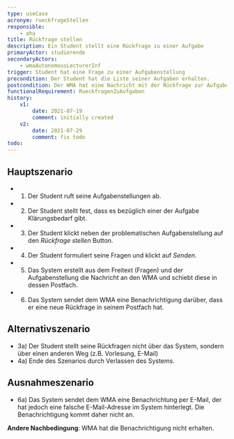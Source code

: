 ```yaml
---
type: useCase
acronym: rueckfrageStellen
responsible: 
    - aha
title: Rückfrage stellen
description: Ein Student stellt eine Rückfrage zu einer Aufgabe
primaryActor: studierende
secondaryActors:
    - wmaAutonomousLecturerInf
trigger: Student hat eine Frage zu einer Aufgabenstellung
precondition: Der Student hat die Liste seiner Aufgaben erhalten.
postcondition: Der WMA hat eine Nachricht mit der Rückfrage zur Aufgabe erhalten und wurde darüber benachrichtigt.
functionalRequirement: RueckfragenZuAufgaben
history:
    v1:
        date: 2021-07-19
        comment: initially created
    v2:
        date: 2021-07-29
        comment: fix todo
todo: 
---
```



## Hauptszenario

* 1) Der Student ruft seine Aufgabenstellungen ab.
* 2) Der Student stellt fest, dass es bezüglich einer der Aufgabe Klärungsbedarf gibt.
* 3) Der Student klickt neben der problematischen Aufgabenstellung auf den _Rückfrage stellen_ Button.
* 4) Der Student formuliert seine Fragen und klickt auf _Senden_.
* 5) Das System erstellt aus dem Freitext (Fragen) und der Aufgabenstellung die Nachricht an den WMA und schiebt diese in dessen Postfach.
* 6) Das System sendet dem WMA eine Benachrichtigung darüber, dass er eine neue Rückfrage in seinem Postfach hat.

## Alternativszenario

* 3a) Der Student stellt seine Rückfragen nicht über das System, sondern über einen anderen Weg (z.B. Vorlesung, E-Mail)
* 4a) Ende des Szenarios durch Verlassen des Systems.

## Ausnahmeszenario

* 6a) Das System sendet dem WMA eine Benachrichtung per E-Mail, der hat jedoch eine falsche E-Mail-Adresse im System hinterlegt. Die Benachrichtigung kommt daher nicht an.

**Andere Nachbedingung**: WMA hat die Benachrichtigung nicht erhalten.




